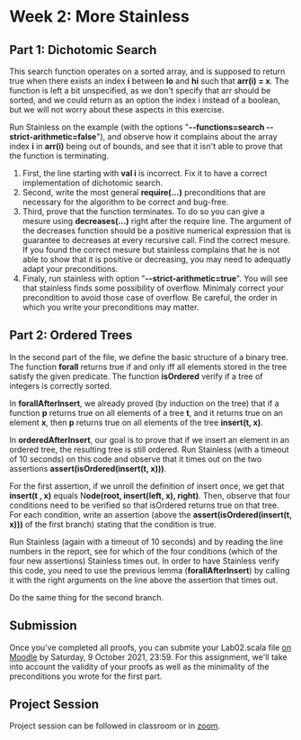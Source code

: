 # Week 2: More Stainless

## Part 1: Dichotomic Search

This search function operates on a sorted array, and is supposed to return true when there exists an index **i** between **lo** and **hi** such that **arr(i) = x**. The function is left a bit unspecified, as we don't specify that arr should be sorted, and we could return as an option the index i instead of a boolean, but we will not worry about these aspects in this exercise.

Run Stainless on the example (with the options "**--functions=search --strict-arithmetic=false**"), and observe how it complains about the array index **i** in **arr(i)** being out of bounds, and see that it isn't able to prove that the function is terminating.
1. First, the line starting with **val i** is incorrect. Fix it to have a correct implementation of dichotomic search. 
1. Second, write the most general **require(...)** preconditions that are necessary for the algorithm to be correct and bug-free. 
1. Third, prove that the function terminates. To do so you can give a mesure using **decreases(...)** right after the require line. The argument of the decreases function should be a positive numerical expression that is guarantee to decreases at every recursive call. Find the correct mesure. If you found the correct mesure but stainless complains that he is not able to show that it is positive or decreasing, you may need to adequatly adapt your preconditions.
1. Finaly, run stainless with option "**--strict-arithmetic=true**". You will see that stainless finds some possibility of overflow. Minimaly correct your precondition to avoid those case of overflow. Be careful, the order in which you write your preconditions may matter.


## Part 2: Ordered  Trees

In the second part of the file, we define the basic structure of a binary tree. The function **forall** returns true if and only iff all elements stored in the tree satisfy the given predicate. The function **isOrdered** verify if a tree of integers is correctly sorted.

In **forallAfterInsert**, we already proved (by induction on the tree) that if a function **p** returns true on all elements of a tree **t**, and it returns true on an element **x**, then **p** returns true on all elements of the tree **insert(t, x)**.

In **orderedAfterInsert**, our goal is to prove that if we insert an element in an ordered tree, the resulting tree is still ordered. Run Stainless (with a timeout of 10 seconds) on this code and observe that it times out on the two assertions **assert(isOrdered(insert(t, x)))**.

For the first assertion, if we unroll the definition of insert once, we get that **insert(t , x)** equals N**ode(root, insert(left, x), right)**. Then, observe that four conditions need to be verified so that isOrdered returns true on that tree. For each condition, write an assertion (above the **assert(isOrdered(insert(t, x)))** of the first branch) stating that the condition is true.

Run Stainless (again with a timeout of 10 seconds) and by reading the line numbers in the report, see for which of the four conditions (which of the four new assertions) Stainless times out. In order to have Stainless verify this code, you need to use the previous lemma (**forallAfterInsert**) by calling it with the right arguments on the line above the assertion that times out.

Do the same thing for the second branch. 


## Submission
Once you've completed all proofs, you can submite your Lab02.scala file [on Moodle](https://moodle.epfl.ch/mod/assign/view.php?id=1169500) by Saturday, 9 October 2021, 23:59. For this assignment, we'll take into account the validity of your proofs as well as the minimality of the preconditions you wrote for the first part.

## Project Session
Project session can be followed in classroom or in [zoom](https://epfl.zoom.us/j/69030789600).
